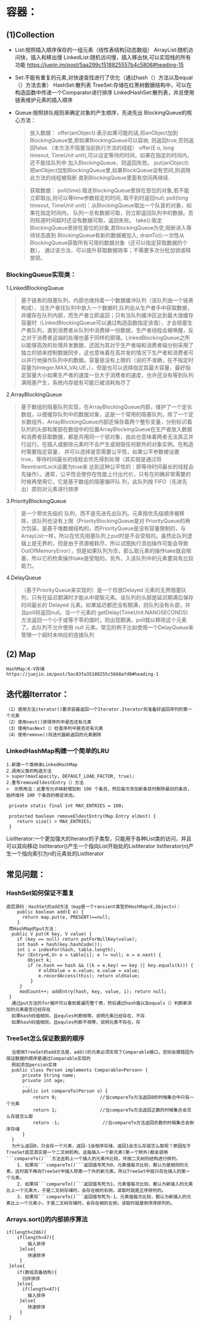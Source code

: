 # 容器：
## (1)Collection
  * List:按照插入顺序保存的一组元素（线性表结构|动态数组）
     ArrayList:随机访问快，插入和移出慢
     LinkedList:随机访问慢，插入移出快,可以实现栈的所有功能   https://juejin.im/post/5aa299c1518825557b4c5806#heading-15

  * Set:不能有重复的元素,对快速查找进行了优化（通过hash（）方法以及equal（）方法去重）
      HashSet:散列表
      TreeSet:存储在红黑树数据结构中，可以在构造函数中传递一个Comparator<T>进行排序
      LinkedHashSet:散列表，并且使用链表维护元素的插入顺序
            
  * Queue:按照排队规则来确定对象的产生顺序，先进先出
     BlockingQueue的核心方法：
     
     > 放入数据：
       offer(anObject):表示如果可能的话,将anObject加到BlockingQueue里,即如果BlockingQueue可以容纳,
         则返回true,否则返回false.（本方法不阻塞当前执行方法的线程）
       offer(E o, long timeout, TimeUnit unit),可以设定等待的时间，如果在指定的时间内，还不能往队列中
         加入BlockingQueue，则返回失败。
       put(anObject):把anObject加到BlockingQueue里,如果BlockQueue没有空间,则调用此方法的线程被阻断
         直到BlockingQueue里面有空间再继续.
       
     > 获取数据：
         poll(time):取走BlockingQueue里排在首位的对象,若不能立即取出,则可以等time参数规定的时间,
           取不到时返回null;
         poll(long timeout, TimeUnit unit)：从BlockingQueue取出一个队首的对象，如果在指定时间内，
           队列一旦有数据可取，则立即返回队列中的数据。否则知道时间超时还没有数据可取，返回失败。
         take():取走BlockingQueue里排在首位的对象,若BlockingQueue为空,阻断进入等待状态直到
           BlockingQueue有新的数据被加入; 
         drainTo():一次性从BlockingQueue获取所有可用的数据对象（还可以指定获取数据的个数）， 
           通过该方法，可以提升获取数据效率；不需要多次分批加锁或释放锁。
### BlockingQueue实现类：
  1.LinkedBlockingQueue
  > 基于链表的阻塞队列，内部也维持着一个数据缓冲队列（该队列由一个链表构成），当生产者往队列中放入一个数据时,队列会从生产者手中获取数据，并缓存在队列内部，而生产者立即返回；只有当队列缓冲区达到最大值缓存容量时（LinkedBlockingQueue可以通过构造函数指定该值），才会阻塞生产者队列，直到消费者从队列中消费掉一份数据，生产者线程会被唤醒，反之对于消费者这端的处理也基于同样的原理。LinkedBlockingQueue之所以能够高效的处理并发数据，还因为其对于生产者端和消费者端分别采用了独立的锁来控制数据同步，这也意味着在高并发的情况下生产者和消费者可以并行地操作队列中的数据。容量是没有上限的（说的不准确，在不指定时容量为Integer.MAX_VALUE，），但是也可以选择指定其最大容量，最好指定容量大小如果生产者的速度一旦大于消费者的速度，也许还没有等到队列满阻塞产生，系统内存就有可能已被消耗殆尽了

 2.ArrayBlockingQueue
  > 基于数组的阻塞队列实现，在ArrayBlockingQueue内部，维护了一个定长数组，以便缓存队列中的数据对象，这是一个常用的阻塞队列，除了一个定长数组外，ArrayBlockingQueue内部还保存着两个整形变量，分别标识着队列的头部和尾部在数组中的位置ArrayBlockingQueue在生产者放入数据和消费者获取数据，都是共用同一个锁对象，由此也意味着两者无法真正并行运行。在插入或删除元素时不会产生或销毁任何额外的对象实例。在构造时需要指定容量， 并可以选择是否需要公平性，如果公平参数被设置true，等待时间最长的线程会优先得到处理（其实就是通过将ReentrantLock设置为true来 达到这种公平性的：即等待时间最长的线程会先操作）。通常，公平性会使你在性能上付出代价，只有在的确非常需要的时候再使用它。它是基于数组的阻塞循环队 列，此队列按 FIFO（先进先出）原则对元素进行排序

  3.PriorityBlockingQueue
   > 是一个带优先级的 队列，而不是先进先出队列。元素按优先级顺序被移除，该队列也没有上限（PriorityBlockingQueue是对 PriorityQueue的再次包装，是基于堆数据结构的，而PriorityQueue是没有容量限制的，与ArrayList一样，所以在优先阻塞队列上put时是不会受阻的。虽然此队列逻辑上是无界的，但是由于资源被耗尽，所以试图执行添加操作可能会导致 OutOfMemoryError），但是如果队列为空，那么取元素的操作take就会阻塞，所以它的检索操作take是受阻的。另外，入该队列中的元素要具有比较能力。

  4.DelayQueue
  >（基于PriorityQueue来实现的）是一个存放Delayed 元素的无界阻塞队列，只有在延迟期满时才能从中提取元素。该队列的头部是延迟期满后保存时间最长的 Delayed 元素。如果延迟都还没有期满，则队列没有头部，并且poll将返回null。当一个元素的 getDelay(TimeUnit.NANOSECONDS) 方法返回一个小于或等于零的值时，则出现期满，poll就以移除这个元素了。此队列不允许使用 null 元素。常见的例子比如使用一个DelayQueue来管理一个超时未响应的连接队列
## (2) Map
    HashMap:K-V存储     https://juejin.im/post/5ac83fa35188255c5668afd0#heading-1   
## 迭代器Iterrator：
    （1）使用方法iterator()要求容器返回一个Iterator.Iterator将准备好返回序列的第一个元素
    （2）使用next()获得序列中是否还有元素
    （3）使用hasNext（）检查序列中是否还有元素
    （4）使用remove()将迭代器新返回的元素删除
### LinkedHashMap构建一个简单的LRU
    1.新建一个类继承LinkedHashMap
    2.调用父类的构造方法
    > super(maxCapacity, DEFAULT_LOAD_FACTOR, true);  
    2.重写removeEldestEntry（）方法
    >  示例用法：此重写允许映射增加到 100 个条目，然后每次添加新条目时删除最旧的条目，始终维持 100 个条目的稳定状态。 

     private static final int MAX_ENTRIES = 100;

     protected boolean removeEldestEntry(Map.Entry eldest) {
        return size() > MAX_ENTRIES;
     }


  ListIterator:一个更加强大的Iterator的子类型，只能用于各种List类的访问，并且可以双向移动
     listIterator()产生一个指向List开始处的ListIterator
     listIterator(n)产生一个指向索引为n的元素处的ListIterator

## 常见问题：
### HashSet如何保证不重复
    底层源码：HashSet的add方法（map是一个ransient类型的HashMap<E,Object>）：
        public boolean add(E e) {
          return map.put(e, PRESENT)==null;
        }
     而HashMap的put方法：
      public V put(K key, V value) { 
        if (key == null) return putForNullKey(value); 
        int hash = hash(key.hashCode()); 
        int i = indexFor(hash, table.length); 
        for (Entry<K,V> e = table[i]; e != null; e = e.next) { 
            Object k; 
            if (e.hash == hash && ((k = e.key) == key || key.equals(k))) {
                V oldValue = e.value; e.value = value; 
                e.recordAccess(this); return oldValue; 
             } 
         } 
         modCount++; addEntry(hash, key, value, i); return null; 
     }
      通过put方法的for循环可以看到是遍历整个表，然后通过hash值以及equals（）判断新添加的元素是否已经存在
      如果hash码值相同，且equles判断相等，说明元素已经存在，不存
      如果hash码值相同，且equles判断不相等，说明元素不存在，存
### TreeSet怎么保证数据的顺序
      当使用TreeSet的add方法是，add()的元素必须实现了Comparable接口，否则会报错因为保证数据的顺序是通过Comparable实现的
      例如添加persion实体
      public class Person implements Comparable<Person> {
          private String name;
          private int age;
          ...
          public int compareTo(Person o) {
              return 0;                //当compareTo方法返回0的时候集合中只有一个元素
              return 1;                //当compareTo方法返回正数的时候集合会怎么存就怎么取
              return -1;                //当compareTo方法返回负数的时候集合会倒序存储
          }
      }
      为什么返回0，只会存一个元素，返回-1会倒序存储，返回1会怎么存就怎么取呢？原因在于TreeSet底层其实是一个二叉树机构，且每插入一个新元素(第一个除外)都会调用```compareTo()```方法去和上一个插入的元素作比较，并按二叉树的结构进行排列。
        1. 如果将```compareTo()```返回值写死为0，元素值每次比较，都认为是相同的元素，这时就不再向TreeSet中插入除第一个外的新元素。所以TreeSet中就只存在插入的第一个元素。
        2. 如果将```compareTo()```返回值写死为1，元素值每次比较，都认为新插入的元素比上一个元素大，于是二叉树存储时，会存在根的右侧，读取时就是正序排列的。
        3. 如果将```compareTo()```返回值写死为-1，元素值每次比较，都认为新插入的元素比上一个元素小，于是二叉树存储时，会存在根的左侧，读取时就是倒序序排列的。


### Arrays.sort()的内部排序算法
    if(length<286){
        if(length<47){
            插入排序
         }else{
            快速排序
         }
     }else{
        if(数组具备结构){
          归并排序
        }else{
          if(length<47){
            插入排序
         }else{
            快速排序
         }
     }

